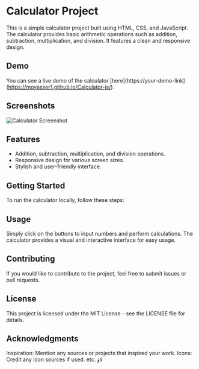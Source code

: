 # Calculator Project

This is a simple calculator project built using HTML, CSS, and JavaScript. The calculator provides basic arithmetic operations such as addition, subtraction, multiplication, and division. It features a clean and responsive design.

## Demo

You can see a live demo of the calculator [here](https://your-demo-link](https://moyasser1.github.io/Calculator-js/).

## Screenshots

![Calculator Screenshot](/path/to/screenshot.png)

## Features

- Addition, subtraction, multiplication, and division operations.
- Responsive design for various screen sizes.
- Stylish and user-friendly interface.

## Getting Started

To run the calculator locally, follow these steps:

## Usage
Simply click on the buttons to input numbers and perform calculations. The calculator provides a visual and interactive interface for easy usage.

## Contributing
If you would like to contribute to the project, feel free to submit issues or pull requests.

## License
This project is licensed under the MIT License - see the LICENSE file for details.

## Acknowledgments
Inspiration: Mention any sources or projects that inspired your work.
Icons: Credit any icon sources if used.
etc.
لاؤ 
